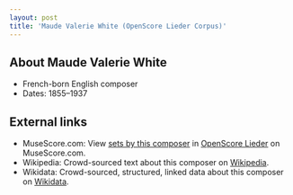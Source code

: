 ```yaml
---
layout: post
title: 'Maude Valerie White (OpenScore Lieder Corpus)'
---
```


## About Maude Valerie White

- French-born English composer
- Dates: 1855–1937

## External links

- MuseScore.com: View [sets by this composer] in [OpenScore Lieder] on MuseScore.com.
- Wikipedia: Crowd-sourced text about this composer on [Wikipedia].
- Wikidata: Crowd-sourced, structured, linked data about this composer on [Wikidata].

[Wikipedia]: https://en.wikipedia.org/wiki/Maude_Valérie_White
[Wikidata]: https://www.wikidata.org/wiki/Q6006797
[sets by this composer]: https://musescore.com/openscore-lieder-corpus/sets?order=title&text=White,+Maude
[OpenScore Lieder]: https://musescore.com/openscore-lieder-corpus

